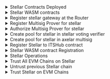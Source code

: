 <details>
<summary>Stellar Contracts Deployed</summary>

| Contract                  | TX                                                                                                          | CMD                                                                                                                                   |
| ------------------------- | ----------------------------------------------------------------------------------------------------------- | ------------------------------------------------------------------------------------------------------------------------------------- |
| `AxelarGateway`           | https://stellar.expert/explorer/testnet/tx/6f9502c78a4ee9ae7299d3ab21da3c81ddfe1a30bd87bb0c2ffb057f532af31b | `npm run script stellar/deploy-contract.js deploy AxelarGateway --version v1.0.0 --minimum-rotation-delay 3600 --previous-signers-retention 15` |
| `AxelarOperators`         | https://stellar.expert/explorer/testnet/tx/1dcf9f86d789491bc309afbb1bf410e5ae31f57b07e1826449ef1fec76fdddde | `npm run script stellar/deploy-contract.js deploy AxelarOperators --version v1.0.0`                                                             |
| `AxelarGasService`        | https://stellar.expert/explorer/testnet/tx/86dca8168173ca1554ceb895bfcc9e0b5265a0ea99af9bdd672919e8dd64cfb5 | `npm run script stellar/deploy-contract.js deploy AxelarGasService --version v1.0.0`                                                            |
| `Upgrader`                | https://stellar.expert/explorer/testnet/tx/261741e64e56fe938365f651fb5c918d1d2ec172d1c148559cdfe3d31b163806 | `npm run script stellar/deploy-contract.js deploy Upgrader --version v1.0.0`                                                                    |
| `InterchainTokenService ` | https://stellar.expert/explorer/testnet/tx/4882c685c2da6ed45945a98c9eb3251a6e5149b82d48e17e1cd46b7df4510dac | `npm run script stellar/deploy-contract.js deploy InterchainTokenService --version v1.0.0`                                                      |
| `AxelarExample`           | https://stellar.expert/explorer/testnet/tx/faee5419b86ab4bab3bab67400b79246da6b205226a17380ddecfc5d44579c8e | `npm run script stellar/deploy-contract.js deploy AxelarExample --wasm-path artifacts/stellar_example-v1.0.0.optimized.wasm`                    |

</details>

<details>
<summary>Stellar WASM contracts</summary>

| Contract         | TX                                                                                                      | CMD                                                                                                                                                     |
| ---------------- | ------------------------------------------------------------------------------------------------------- | ------------------------------------------------------------------------------------------------------------------------------------------------------- |
| `VotingVerifier` | https://testnet.axelarscan.io/account/axelar1a4wt84rllhuwpdvymj4tql6cugfsmdmau9ufmzcm329yx9st96eqx05uam | `npm run script ./cosmwasm/deploy-contract.js instantiate -c VotingVerifier --fetchCodeId --instantiate2 --admin "axelar1zlr7e5qf3sz7yf890rkh9tcnu87234k6k7ytd9"` |
| `Gateway`        | https://testnet.axelarscan.io/account/axelar1h5mvyzjjara9a5jk4psayas6pg9c55llay02mmaprzmfk5r6epfqqadvs4 | `npm run script ./cosmwasm/deploy-contract.js instantiate -c Gateway --fetchCodeId --instantiate2 --admin "axelar1zlr7e5qf3sz7yf890rkh9tcnu87234k6k7ytd9"`        |
| `MultisigProver` | https://testnet.axelarscan.io/account/axelar1cypnpcqk4zpk32stl7dutv3cdnag0q2v5a7dzfxh4jukrzxagxpqgjl5sr | `npm run script ./cosmwasm/deploy-contract.js instantiate -c MultisigProver --fetchCodeId --instantiate2 --admin "axelar1zlr7e5qf3sz7yf890rkh9tcnu87234k6k7ytd9"` |

</details>

<details>
<summary>Register stellar gateway at the Router</summary>

```
➜  axelar-contract-deployments git:(release/2025-q1-devnet) ✗ npm run script cosmwasm/submit-proposal.js execute \
  -c Router \
  -t "Register Gateway for stellar" \
  -d "Register Gateway address for stellar at Router contract" \
  --deposit $DEPOSIT_VALUE \
  --msg "{
    \"register_chain\": {
      \"chain\": \"stellar-2025-q1\",
      \"gateway_address\": \"$GATEWAY\",
      \"msg_id_format\": \"hex_tx_hash_and_event_index\"
      }
    }"
Encoded /cosmwasm.wasm.v1.ExecuteContractProposal: {
  "title": "Register Gateway for stellar",
  "description": "Register Gateway address for stellar at Router contract",
  "runAs": "axelar10d07y265gmmuvt4z0w9aw880jnsr700j7v9daj",
  "contract": "axelar1d9atnamjjhtc46zmzyc202llqs0rhtxnphs6mkjurekath3mkgtq7hsk93",
  "msg": {
    "register_chain": {
      "chain": "stellar-2025-q1",
      "gateway_address": "axelar1h5mvyzjjara9a5jk4psayas6pg9c55llay02mmaprzmfk5r6epfqqadvs4",
      "msg_id_format": "hex_tx_hash_and_event_index"
    }
  },
  "funds": []
}

Proceed with proposal submission? (y/n) y

Proposal submitted: 238
```

</details>

<details>
<summary>Register Multisig Prover for stellar</summary>

```
➜  axelar-contract-deployments git:(release/2025-q1-devnet) ✗ npm run script cosmwasm/submit-proposal.js execute \
  -c Coordinator \
  -t "Register Multisig Prover for stellar" \
  -d "Register Multisig Prover address for stellar at Coordinator contract" \
  --deposit $DEPOSIT_VALUE \
  --msg "{
    \"register_prover_contract\": {
      \"chain_name\": \"stellar-2025-q1\",
      \"new_prover_addr\": \"$MULTISIG_PROVER\"
    }
  }"
Encoded /cosmwasm.wasm.v1.ExecuteContractProposal: {
  "title": "Register Multisig Prover for stellar",
  "description": "Register Multisig Prover address for stellar at Coordinator contract",
  "runAs": "axelar10d07y265gmmuvt4z0w9aw880jnsr700j7v9daj",
  "contract": "axelar1rwy79m8u76q2pm3lrxednlgtqjd8439l7hmctdxvjsv2shsu9meq8ntlvx",
  "msg": {
    "register_prover_contract": {
      "chain_name": "stellar-2025-q1",
      "new_prover_addr": "axelar1cypnpcqk4zpk32stl7dutv3cdnag0q2v5a7dzfxh4jukrzxagxpqgjl5sr"
    }
  },
  "funds": []
}

Proceed with proposal submission? (y/n) y

Proposal submitted: 239
```

</details>

<details>
<summary>Authorize Multisig Prover for stellar</summary>

```
➜  axelar-contract-deployments git:(release/2025-q1-devnet) ✗ npm run script cosmwasm/submit-proposal.js execute \
  -c Multisig \
  -t "Authorize Multisig Prover for stellar" \
  -d "Authorize Multisig Prover address for stellar at Multisig contract" \
  --deposit $DEPOSIT_VALUE \
  --msg "{
    \"authorize_callers\": {
      \"contracts\": {
        \"$MULTISIG_PROVER\": \"stellar-2025-q1\"
      }
    }
  }"
Encoded /cosmwasm.wasm.v1.ExecuteContractProposal: {
  "title": "Authorize Multisig Prover for stellar",
  "description": "Authorize Multisig Prover address for stellar at Multisig contract",
  "runAs": "axelar10d07y265gmmuvt4z0w9aw880jnsr700j7v9daj",
  "contract": "axelar14a4ar5jh7ue4wg28jwsspf23r8k68j7g5d6d3fsttrhp42ajn4xq6zayy5",
  "msg": {
    "authorize_callers": {
      "contracts": {
        "axelar1cypnpcqk4zpk32stl7dutv3cdnag0q2v5a7dzfxh4jukrzxagxpqgjl5sr": "stellar-2025-q1"
      }
    }
  },
  "funds": []
}

Proceed with proposal submission? (y/n) y

Proposal submitted: 240
```

</details>

<details>
<summary>Create pool for stellar in stellar voting verifier</summary>

```
➜  axelar-contract-deployments git:(release/2025-q1-devnet) ✗ npm run script cosmwasm/submit-proposal.js execute \
  -c Rewards \
  -t "Create pool for stellar in stellar voting verifier" \
  -d "Create pool for stellar in stellar voting verifier" \
  --deposit $DEPOSIT_VALUE \
  --msg "{
    \"create_pool\": {
      \"params\": {
        \"epoch_duration\": \"100\",
        \"participation_threshold\": [\"7\", \"10\"],
        \"rewards_per_epoch\": \"100\"
      },
      \"pool_id\": {
        \"chain_name\": \"stellar-2025-q1\",
        \"contract\": \"$VOTING_VERIFIER\"
      }
    }
  }"
Encoded /cosmwasm.wasm.v1.ExecuteContractProposal: {
  "title": "Create pool for stellar in stellar voting verifier",
  "description": "Create pool for stellar in stellar voting verifier",
  "runAs": "axelar10d07y265gmmuvt4z0w9aw880jnsr700j7v9daj",
  "contract": "axelar1harq5xe68lzl2kx4e5ch4k8840cgqnry567g0fgw7vt2atcuugrqfa7j5z",
  "msg": {
    "create_pool": {
      "params": {
        "epoch_duration": "14845",
        "participation_threshold": [
          "7",
          "10"
        ],
        "rewards_per_epoch": "100"
      },
      "pool_id": {
        "chain_name": "stellar-2025-q1",
        "contract": "axelar1a4wt84rllhuwpdvymj4tql6cugfsmdmau9ufmzcm329yx9st96eqx05uam"
      }
    }
  },
  "funds": []
}

Proceed with proposal submission? (y/n) y

Proposal submitted: 241
```

</details>

<details>
<summary>Create pool for stellar in axelar multisig</summary>

```
➜  axelar-contract-deployments git:(release/2025-q1-devnet) ✗ npm run script cosmwasm/submit-proposal.js execute \
  -c Rewards \
  -t "Create pool for stellar in axelar multisig" \
  -d "Create pool for stellar in axelar multisig" \
  --deposit $DEPOSIT_VALUE \
  --msg "{
    \"create_pool\": {
      \"params\": {
        \"epoch_duration\": \"100\",
        \"participation_threshold\": [\"7\", \"10\"],
        \"rewards_per_epoch\": \"100\"
      },
      \"pool_id\": {
        \"chain_name\": \"stellar-2025-q1\",
        \"contract\": \"$MULTISIG\"
      }
    }
  }"
Encoded /cosmwasm.wasm.v1.ExecuteContractProposal: {
  "title": "Create pool for stellar in axelar multisig",
  "description": "Create pool for stellar in axelar multisig",
  "runAs": "axelar10d07y265gmmuvt4z0w9aw880jnsr700j7v9daj",
  "contract": "axelar1harq5xe68lzl2kx4e5ch4k8840cgqnry567g0fgw7vt2atcuugrqfa7j5z",
  "msg": {
    "create_pool": {
      "params": {
        "epoch_duration": "14845",
        "participation_threshold": [
          "7",
          "10"
        ],
        "rewards_per_epoch": "100"
      },
      "pool_id": {
        "chain_name": "stellar-2025-q1",
        "contract": "axelar14a4ar5jh7ue4wg28jwsspf23r8k68j7g5d6d3fsttrhp42ajn4xq6zayy5"
      }
    }
  },
  "funds": []
}

Proceed with proposal submission? (y/n) y

Proposal submitted: 242
```

</details>

<details>
<summary>Register Stellar to ITSHub contract</summary>

```
➜  axelar-contract-deployments git:(release/2025-q1-devnet) ✗ npm run script cosmwasm/submit-proposal.js \
    its-hub-register-chains $CHAIN \
    -t "Register $CHAIN on ITS Hub" \
    -d "Register $CHAIN on ITS Hub" \
    --deposit $DEPOSIT_VALUE
Encoded /cosmwasm.wasm.v1.ExecuteContractProposal: {
  "title": "Register stellar-2025-q1 on ITS Hub",
  "description": "Register stellar-2025-q1 on ITS Hub",
  "runAs": "axelar10d07y265gmmuvt4z0w9aw880jnsr700j7v9daj",
  "contract": "axelar1aqcj54lzz0rk22gvqgcn8fr5tx4rzwdv5wv5j9dmnacgefvd7wzsy2j2mr",
  "msg": {
    "register_chains": {
      "chains": [
        {
          "chain": "stellar-2025-q1",
          "its_edge_contract": "CCXT3EAQ7GPQTJWENU62SIFBQ3D4JMNQSB77KRPTGBJ7ZWBYESZQBZRK",
          "truncation": {
            "max_uint": "170141183460469231731687303715884105727",
            "max_decimals_when_truncating": 255
          }
        }
      ]
    }
  },
  "funds": []
}

Proceed with proposal submission? (y/n) y

Proposal submitted: 243

https://testnet.axelarscan.io/proposal/243
```

</details>

<details>
<summary>Stellar WASM contract Registration</summary>

| Operation                     | TX                                                                                                 | CMD                                                                                                             |
| ----------------------------- | -------------------------------------------------------------------------------------------------- | --------------------------------------------------------------------------------------------------------------- |
| `Create genesis verifier set` | https://stagenet.axelarscan.io/tx/C60A4A5A1A31D047B75D24C7A3017C682F4D3D349DB54FD7015A72FD30F7A40B | `axd tx wasm execute $MULTISIG_PROVER '"update_verifier_set"' --from amplifier --gas auto --gas-adjustment 1.2` |

</details>

<details>
<summary>Stellar Operations</summary>

| Ops             | TX                                                                                                          | CMD                              |
| --------------- | ----------------------------------------------------------------------------------------------------------- | -------------------------------- |
| `Rotate Signer` | https://stellar.expert/explorer/testnet/tx/1826e00ce3856e9b25711d9168a4d43f4149b4f551d7b0a96ac961de2194f842 | `npm run script stellar/gateway.js rotate` |

</details>

<details>
<summary>Trust All EVM Chains on Stellar</summary>

```
npm run script stellar/its.js add-trusted-chains all
Wallet address: GBP4FSAOFV5O72AB3YQRDCYVD47W4N7KQK3OJODXSU3OBPNGKX4SQTJ3

Wallet balances: 9962.4203987 XLM

Wallet sequence: 2418066587705

Proceed with action addTrustedChains (y/n) y

Missing InterchainTokenService edge contract for chain: Centrifuge

Missing InterchainTokenService edge contract for chain: Hedera

set_trusted_chain: ethereum-sepolia

Is trusted chain tx: a0bc647315a843c4225baa400edcfef47aee12f2cb348ffe33ec0d9ed9d515f3

set_trusted_chain tx: 4a7ef3d5db1fdd2143e76d00057d422064ff160d45de59eeedc228d90e175064

Successfully added trusted chain: ethereum-sepolia

set_trusted_chain: Avalanche

Is trusted chain tx: f02077dadc52e8edcd57d0edebc1217d46fe8806f64bde90b8b9bac98350cc9d

set_trusted_chain tx: 893691c04ae6d51496fb7fc75f9c73c429e30ea24b7a896124eb38f4c3f7bda4

Successfully added trusted chain: Avalanche

set_trusted_chain: Fantom

Is trusted chain tx: 796567cad33d7c0b4b6909b6c6837501e7cba833aad2b8022a3b3e15b6a59a10

set_trusted_chain tx: 6989c39a84974016f9c72ee705d584db8663549e7e55f583a8d54c5c16f0dd5d

Successfully added trusted chain: Fantom

set_trusted_chain: Moonbeam

Is trusted chain tx: 28fd48f7bcf2ac7ff21a3acb539f80a1bbfd37949627272e812c4ee1fd3bade3

set_trusted_chain tx: f239c40b4fefa9235b9b15c90500bd94c5ee28a4614631e6db4eb0d257be95b4

Successfully added trusted chain: Moonbeam

set_trusted_chain: binance

Is trusted chain tx: 941b88f181c806a3af426e9dd691bee6f9e2f82980d9a9a8b1d78d037056c2ff

set_trusted_chain tx: 38fe2ebef696e0686d0204d8b70f7d810686d2cd8900f72f8692d6332fbf7040

Successfully added trusted chain: binance

set_trusted_chain: celo

Is trusted chain tx: efe441c5c66c4effe00f9599452769dce99b94b6d057142236038d5eca99023c

set_trusted_chain tx: 986f49358a6628646be49803d728723ab1b761fbe26d17bd89791173ebe7cca0

Successfully added trusted chain: celo

set_trusted_chain: kava

Is trusted chain tx: 13c317c22acabcf4f2787cbe3c386d8dfe674ef705a8fdefef2be4a90f553599

set_trusted_chain tx: cf8bc5afaf4e3b274713e8c756c5b3d19ece561abfaeedf3bb884eaff73a1bcf

Successfully added trusted chain: kava

set_trusted_chain: filecoin-2

Is trusted chain tx: 9a941b6927f674fa2d5d2884cefd88559b29776199a5d1b4e9e7010e75559739

set_trusted_chain tx: 667fa72e65d2f285d55e09462cccd2a7f949e2a8007b10c6d0f225332ce0f57c

Successfully added trusted chain: filecoin-2

set_trusted_chain: scroll

Is trusted chain tx: b35549b6968c68c5ae99b1cfa1898ad8e4f4236a46d25e2217f6adb32a2b570c

set_trusted_chain tx: 93d0d141ef98a28ba651fb9b2bfdd0293a486caa7a215d86395621b74ce772d3

Successfully added trusted chain: scroll

set_trusted_chain: immutable

Is trusted chain tx: e5951b7ff7f92f683c6e117bc04bdd0c199fde8f38bea6fd8bfaae36a69b7c72

set_trusted_chain tx: f78177aa475cfa0443ee09372852d2dd658b62ca98b0db9affc266729daddecc

Successfully added trusted chain: immutable

set_trusted_chain: arbitrum-sepolia

Is trusted chain tx: ca22894b0106e7199e4a26c8a5ac22eca6372b8eae71ff5396c3aaa873dcca2d

set_trusted_chain tx: 04558755b936ecef865385d2834fd24d04ef95ef0884c74531f5505ff5b0f2d3

Successfully added trusted chain: arbitrum-sepolia

set_trusted_chain: fraxtal

Is trusted chain tx: be8d2af620a65ba4eac9e190b2da26275468648b4c572990364f7f3a1f621fc5

set_trusted_chain tx: d680e426e11a8a465ac42dead2b26547737742f9e576af4e9ae293a1b6c62779

Successfully added trusted chain: fraxtal

set_trusted_chain: optimism-sepolia

Is trusted chain tx: 55dd87eb8553624be61c44be7ef98dc3c525e99933c0b1251420eec546ef45a7

set_trusted_chain tx: 56ddd3a48d7046a3ce2b85a096ba59054d66966fca069765d1cf7d963217cd92

Successfully added trusted chain: optimism-sepolia

set_trusted_chain: base-sepolia

Is trusted chain tx: c451e9387113e8b6c8942ac0e6e72df72befde4da22d99a800695edd553c5fdf

set_trusted_chain tx: 8578b4d13b9a5616db6ecc58a41520d1df5165bdf9a98cbd055f171248396ad1

Successfully added trusted chain: base-sepolia

set_trusted_chain: blast-sepolia

Is trusted chain tx: d2e75b148c9509291ede65aaec4a2009a92c3211fdc9b33d4abb7a7e474b1aea

set_trusted_chain tx: 69fd80412375233b8ebdfa151d18282cc173404060b15643a4e8cba67021ce6f

Successfully added trusted chain: blast-sepolia

set_trusted_chain: mantle-sepolia

Is trusted chain tx: 353d18bb0b7251c07a4371b47f138ac0f83cf4304244fd5a8a0297638848f89d

set_trusted_chain tx: 724b7f78564f5ae6315b80d710617fb6602da9d6d130c18e7093cd361500cf97

Successfully added trusted chain: mantle-sepolia

set_trusted_chain: polygon-sepolia

Is trusted chain tx: 5a0fd4f4e993677af40da2812690811e491614b854ffe161dbb88ea3aaad6f90

set_trusted_chain tx: a214c7326fa7a18256f27d86d0aca5913a3d46d1ef1cbebb42a368ad17b8ce29

Successfully added trusted chain: polygon-sepolia

set_trusted_chain: linea-sepolia

Is trusted chain tx: 9a3f6d5ef3265618be52402ab67ce9a43dbd54a6f051fcb962e520c859764f4b

set_trusted_chain tx: 421e12889fdc907725378b31fa61f3a9845af72e565354a8dea6801f72ff4156

Successfully added trusted chain: linea-sepolia

set_trusted_chain: flow

Is trusted chain tx: 382a072f3a47536c43e6393fb3f79d9630dcaf4ba1af0a0b3b492aa9b698657a

Successfully added trusted chain: flow

set_trusted_chain: sui

Is trusted chain tx: 9bd4ee16cffa41f14f2ae0f97db6dfcf529d39b2a3390ea601f515a3237fd990

set_trusted_chain tx: 084576b1420dd1e56589002af9926800cca76840535811576a9529fb53e22eb0

Successfully added trusted chain: sui

set_trusted_chain: xrpl-evm-test-1

Is trusted chain tx: 4534c686cad9dcafebbce45c67d3e3bbcace4aac291ae9bb10a288a8e90d8f4e

set_trusted_chain tx: 64891a8ffcaeefb9550079afa8e901b5d4c65302cffef113a2b9fbf7b41b7ac0

Successfully added trusted chain: xrpl-evm-test-1

set_trusted_chain: xrpl-evm

Is trusted chain tx: 15d29606b0cf20e1f775bd14b42b77e0c2756483d904a3b28ad6ba46036ca3a4

set_trusted_chain tx: 4def86798a6cd54b84462ae83c513c1bd75949fe0a4e4db3878925db4896eea1

Successfully added trusted chain: xrpl-evm

set_trusted_chain: stellar-2024-q4

Is trusted chain tx: d3539289d6c9294669a69f8475850b5e43bb486a9fc8271be8addfe02a0ffbf3

set_trusted_chain tx: 41907dfef3e14dec66e9913d1f4bab11a53f89457f5def7202658fd96ae8e6af

Successfully added trusted chain: stellar-2024-q4

set_trusted_chain: stellar-2025-q1

Is trusted chain tx: f5d708fba20a35896a308a2b041f27acd0135206d3917d610fee3b6fa7f29f59

set_trusted_chain tx: 10c362311b49c7b213e926b115e0f48416177f916619347e9e70dfb23d3760e9

Successfully added trusted chain: stellar-2025-q1
```

</details>

<details>
<summary>Untrust previous Stellar chain</summary>

```
npm run script stellar/its.js remove-trusted-chains stellar-2024-q4
Wallet address: GBP4FSAOFV5O72AB3YQRDCYVD47W4N7KQK3OJODXSU3OBPNGKX4SQTJ3

Wallet balances: 9955.3214594 XLM

Wallet sequence: 2418066587795

Proceed with action removeTrustedChains (y/n) y

remove_trusted_chain: stellar-2024-q4

Is trusted chain tx: 7a88abbe3647e1f35df9b0bc7877c27d2ab5dfafe9efac1edf11950eadf37651

remove_trusted_chain tx: 9e34e88cc6c8ea6a83865e16e37502191aa74f9a9feadf74784d8235305aa6af

Successfully removed trusted chain: stellar-2024-q4
```

</details>

<details>
<summary>Trust Stellar on EVM Chains </summary>

Completed

</details>
